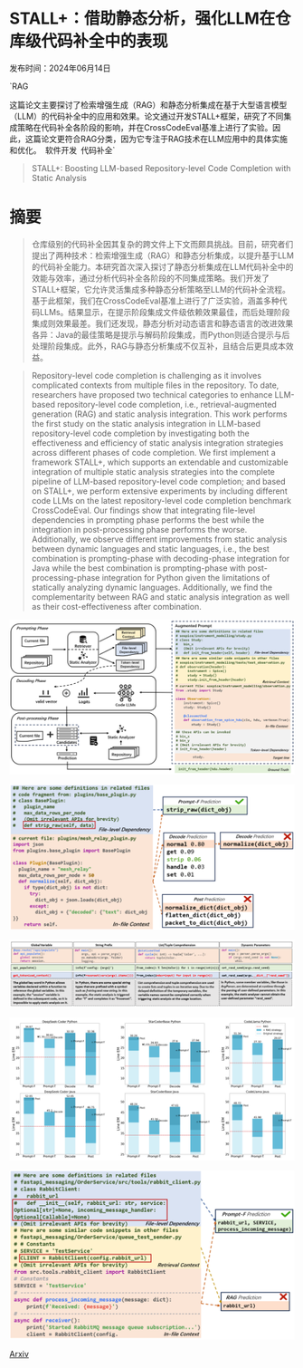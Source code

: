 # STALL+：借助静态分析，强化LLM在仓库级代码补全中的表现

发布时间：2024年06月14日

`RAG

这篇论文主要探讨了检索增强生成（RAG）和静态分析集成在基于大型语言模型（LLM）的代码补全中的应用和效果。论文通过开发STALL+框架，研究了不同集成策略在代码补全各阶段的影响，并在CrossCodeEval基准上进行了实验。因此，这篇论文更符合RAG分类，因为它专注于RAG技术在LLM应用中的具体实施和优化。` `软件开发` `代码补全`

> STALL+: Boosting LLM-based Repository-level Code Completion with Static Analysis

# 摘要

> 仓库级别的代码补全因其复杂的跨文件上下文而颇具挑战。目前，研究者们提出了两种技术：检索增强生成（RAG）和静态分析集成，以提升基于LLM的代码补全能力。本研究首次深入探讨了静态分析集成在LLM代码补全中的效能与效率，通过分析代码补全各阶段的不同集成策略。我们开发了STALL+框架，它允许灵活集成多种静态分析策略至LLM的代码补全流程。基于此框架，我们在CrossCodeEval基准上进行了广泛实验，涵盖多种代码LLMs。结果显示，在提示阶段集成文件级依赖效果最佳，而后处理阶段集成则效果最差。我们还发现，静态分析对动态语言和静态语言的改进效果各异：Java的最佳策略是提示与解码阶段集成，而Python则适合提示与后处理阶段集成。此外，RAG与静态分析集成不仅互补，且结合后更具成本效益。

> Repository-level code completion is challenging as it involves complicated contexts from multiple files in the repository. To date, researchers have proposed two technical categories to enhance LLM-based repository-level code completion, i.e., retrieval-augmented generation (RAG) and static analysis integration. This work performs the first study on the static analysis integration in LLM-based repository-level code completion by investigating both the effectiveness and efficiency of static analysis integration strategies across different phases of code completion. We first implement a framework STALL+, which supports an extendable and customizable integration of multiple static analysis strategies into the complete pipeline of LLM-based repository-level code completion; and based on STALL+, we perform extensive experiments by including different code LLMs on the latest repository-level code completion benchmark CrossCodeEval. Our findings show that integrating file-level dependencies in prompting phase performs the best while the integration in post-processing phase performs the worse. Additionally, we observe different improvements from static analysis between dynamic languages and static languages, i.e., the best combination is prompting-phase with decoding-phase integration for Java while the best combination is prompting-phase with post-processing-phase integration for Python given the limitations of statically analyzing dynamic languages. Additionally, we find the complementarity between RAG and static analysis integration as well as their cost-effectiveness after combination.

![STALL+：借助静态分析，强化LLM在仓库级代码补全中的表现](../../../paper_images/2406.10018/overview.png)

![STALL+：借助静态分析，强化LLM在仓库级代码补全中的表现](../../../paper_images/2406.10018/prompt_post.png)

![STALL+：借助静态分析，强化LLM在仓库级代码补全中的表现](../../../paper_images/2406.10018/badcase_of_sd.png)

![STALL+：借助静态分析，强化LLM在仓库级代码补全中的表现](../../../paper_images/2406.10018/rq3.png)

![STALL+：借助静态分析，强化LLM在仓库级代码补全中的表现](../../../paper_images/2406.10018/si_rg.png)

[Arxiv](https://arxiv.org/abs/2406.10018)